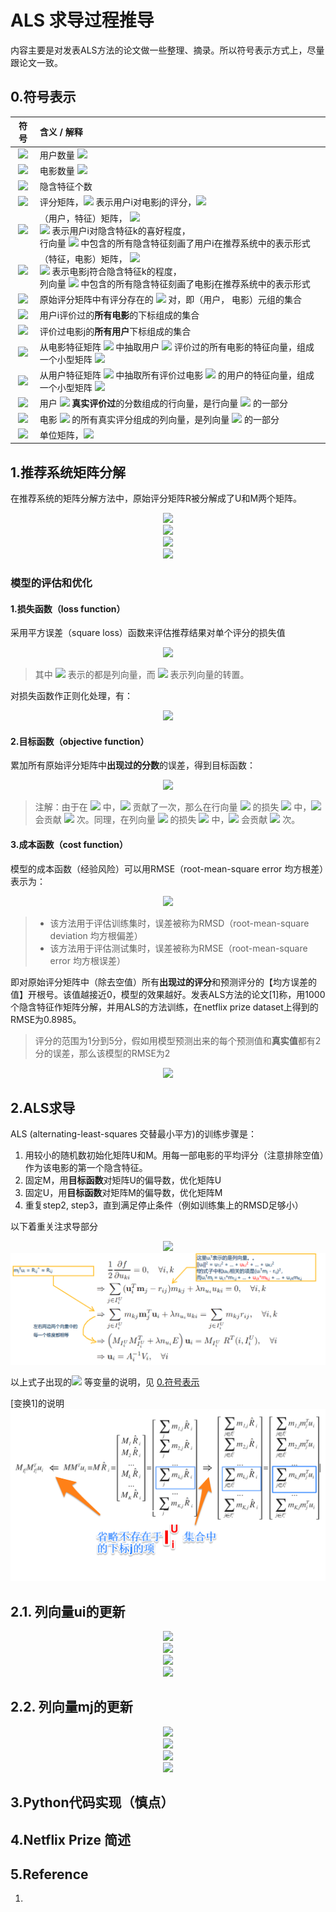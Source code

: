 # ALS 求导过程推导
内容主要是对发表ALS方法的论文做一些整理、摘录。所以符号表示方式上，尽量跟论文一致。


## 0.符号表示

|          符号           |           含义 / 解释          |
|     :-----------:      |         :-------------         |
| <img src="http://latex.codecogs.com/gif.latex?n_{u}"> | 用户数量 <img src="http://latex.codecogs.com/gif.latex?n_{users}"> | 
| <img src="http://latex.codecogs.com/gif.latex?n_{m}"> | 电影数量 <img src="http://latex.codecogs.com/gif.latex?n_{items}"> |
| <img src="http://latex.codecogs.com/gif.latex?K"> | 隐含特征个数 |
| <img src="http://latex.codecogs.com/gif.latex?R"> | 评分矩阵，<img src="http://latex.codecogs.com/gif.latex?R_{i,j}"> 表示用户i对电影j的评分，<img src="http://latex.codecogs.com/gif.latex?R\in\mathbb{R}^{n_{u}\times%20n_m}"> |
| <img src="http://latex.codecogs.com/gif.latex?U"> | （用户，特征）矩阵， <img src="http://latex.codecogs.com/gif.latex?U\in\mathbb{R}^{K\times%20n_{u}}"> <br/> <img src="http://latex.codecogs.com/gif.latex?U_{i,k}"> 表示用户i对隐含特征k的喜好程度，<br/>行向量 <img src="http://latex.codecogs.com/gif.latex?u_{i}^T"> 中包含的所有隐含特征刻画了用户i在推荐系统中的表示形式 |
| <img src="http://latex.codecogs.com/gif.latex?M"> | （特征，电影）矩阵， <img src="http://latex.codecogs.com/gif.latex?M\in\mathbb{R}^{K\times%20n_m}"> <br/> <img src="http://latex.codecogs.com/gif.latex?M_{k,j}"> 表示电影j符合隐含特征k的程度，<br/>列向量 <img src="http://latex.codecogs.com/gif.latex?m_{j}"> 中包含的所有隐含特征刻画了电影j在推荐系统中的表示形式 |
| <img src="http://latex.codecogs.com/gif.latex?I"> | 原始评分矩阵中有评分存在的 <img src="http://latex.codecogs.com/gif.latex?\left(i,j\right)"> 对，即（用户， 电影）元组的集合 |
| <img src="http://latex.codecogs.com/gif.latex?I_i^U"> | 用户i评价过的**所有电影**的下标组成的集合 |
| <img src="http://latex.codecogs.com/gif.latex?I_j^M"> | 评价过电影j的**所有用户**下标组成的集合 |
| <img src="http://latex.codecogs.com/gif.latex?M_{I_i^U}" > | 从电影特征矩阵 <img src="http://latex.codecogs.com/gif.latex?M"> 中抽取用户 <img src="http://latex.codecogs.com/gif.latex?i"> 评价过的所有电影的特征向量，组成一个小型矩阵 <img src="http://latex.codecogs.com/gif.latex?M_{I_i^U}" > |
| <img src="http://latex.codecogs.com/gif.latex?U_{I_i^M}"> | 从用户特征矩阵 <img src="http://latex.codecogs.com/gif.latex?U"> 中抽取所有评价过电影 <img src="http://latex.codecogs.com/gif.latex?j"> 的用户的特征向量，组成一个小型矩阵 <img src="http://latex.codecogs.com/gif.latex?U_{I_i^M}" > |                             
| <img src="http://latex.codecogs.com/gif.latex?R^T\left(i,I_i^U\right)"> | 用户 <img src="http://latex.codecogs.com/gif.latex?i"> **真实评价过**的分数组成的行向量，是行向量 <img src="http://latex.codecogs.com/gif.latex?R_i"> 的一部分 |
| <img src="http://latex.codecogs.com/gif.latex?R\left(I_i^M,j\right)"> | 电影 <img src="http://latex.codecogs.com/gif.latex?j"> 的所有真实评分组成的列向量，是列向量 <img src="http://latex.codecogs.com/gif.latex?\mathbf{r}_j"> 的一部分 |  
| <img src="http://latex.codecogs.com/gif.latex?E"> | 单位矩阵，<img src="http://latex.codecogs.com/gif.latex?E\in%20\mathbb{R}^{K\times%20K}">   |

## 1.推荐系统矩阵分解

在推荐系统的矩阵分解方法中，原始评分矩阵R被分解成了U和M两个矩阵。

<div class="eq" align="center">
    <img src="http://latex.codecogs.com/gif.latex?R=U^T\times%20M">
</div>

<div class="eq" align="center">
    <img src="http://latex.codecogs.com/gif.latex?R\in\mathbb{R}^{n_{u}\times%20n_m}">
</div>

<div class="eq" align="center">
    <img src="http://latex.codecogs.com/gif.latex?U\in\mathbb{R}^{K\times%20n_{u}}">
</div>

<div class="eq" align="center">
    <img src="http://latex.codecogs.com/gif.latex?M\in\mathbb{R}^{K\times%20n_m}">
</div>



### 模型的评估和优化

#### 1.损失函数（loss function）

采用平方误差（square loss）函数来评估推荐结果对单个评分的损失值

<div class="eq" align="center">
    <img src="http://latex.codecogs.com/gif.latex?e_{i,j}=\left(R_{i,j}-\hat{R_{i,j}}\right)^2=\left(R_{i,j}-\sum_{k=1}^{K}{U_{k,i}M_{k,j}}\right)^2">
</div>

>其中 <img src="http://latex.codecogs.com/gif.latex?\mathbf{u}_i, \mathbf{m}_k"> 表示的都是列向量，而 <img src="http://latex.codecogs.com/gif.latex?\mathbf{u}_i^T">
表示列向量的转置。

对损失函数作正则化处理，有：

<div class="eq" align="center">
    <img src="http://latex.codecogs.com/gif.latex?\begin{align*}e_{i,j}&=\left(R_{i,j}-\sum_{k=1}^{K}{U_{k,i}M_{k,j}}\right)^2+\lambda\sum_{k=1}^{K}{\left(U_{k,i}^2+M_{k,j}^2\right)}\\&=\left(R_{i,j}-\mathbf{u}_i^T\mathbf{m}_j\right)^2+\lambda\left(\left|\mathbf{u}_i\right|^2+\left|\mathbf{m}_{k}\right|^2\right)\end{align*}">
</div>

#### 2.目标函数（objective function）

累加所有原始评分矩阵中**出现过的分数**的误差，得到目标函数：

<div class="eq" align="center">
    <img src="http://latex.codecogs.com/gif.latex?\begin{align*}f\left(U,M\right)&=\sum_{\left(i,j\right)\in%20I}e_{i,j}\\&=\sum_{\left(i,j\right)\in%20I}\left(R_{i,j}-\mathbf{u}_i^T\mathbf{m}_j\right)^2+\lambda\left(\sum_{i}n_{u_i}\left|\mathbf{u}_i\right|^2+\sum_{j}n_{m_j}\left|\mathbf{m}_{k}\right|^2\right)\end{align*}">
</div>

>注解：由于在 <img src="http://latex.codecogs.com/gif.latex?e_{i,j}"> 中，<img src="http://latex.codecogs.com/gif.latex?\left|\mathbf{u}_i\right|^2"> 贡献了一次，那么在行向量 <img src="http://latex.codecogs.com/gif.latex?\mathbf{r}_{i}"> 的损失 <img src="http://latex.codecogs.com/gif.latex?e_{i}^T"> 中，<img src="http://latex.codecogs.com/gif.latex?\left|\mathbf{u}_i\right|^2"> 会贡献 <img src="http://latex.codecogs.com/gif.latex?n_{u_i}"> 次。同理，在列向量 <img src="http://latex.codecogs.com/gif.latex?\mathbf{r}_{j}"> 的损失 <img src="http://latex.codecogs.com/gif.latex?e_{j}"> 中，<img src="http://latex.codecogs.com/gif.latex?\left|\mathbf{m}_j\right|^2"> 会贡献 <img src="http://latex.codecogs.com/gif.latex?n_{m_j}"> 次。

#### 3.成本函数（cost function）

模型的成本函数（经验风险）可以用RMSE（root-mean-square error 均方根差）表示为：

<div class="eq" align="center">
    <img src="http://latex.codecogs.com/gif.latex?\begin{align*}RMSE\left(U,M\right)&=\sqrt{\frac{\sum_{\left(i,j\right)\in%20I}e_{i,j}}{\left|I\right|}}=\sqrt{\frac{\sum_{\left(i,j\right)\in%20I}\left(R_{i,j}-\mathbf{u}_i^T\mathbf{m}_j\right)^2}{\left|I\right|}}\end{align*}">
</div>

>* 该方法用于评估训练集时，误差被称为RMSD（root-mean-square deviation 均方根偏差）
>* 该方法用于评估测试集时，误差被称为RMSE（root-mean-square error 均方根误差）

即对原始评分矩阵中（除去空值）所有**出现过的评分**和预测评分的【均方误差的值】开根号。该值越接近0，模型的效果越好。发表ALS方法的论文[1]称，用1000个隐含特征作矩阵分解，并用ALS的方法训练，在netflix prize dataset上得到的RMSE为0.8985。

>评分的范围为1分到5分，假如用模型预测出来的每个预测值和**真实值**都有2分的误差，那么该模型的RMSE为2
>
<div class="eq" align="center">
    <img src="http://latex.codecogs.com/gif.latex?RMSE\left(U,M\right)=\sqrt{\frac{1}{\left|I\right|}\sum_{\left(i,j\right)\in%20I}2^2}=\sqrt{\frac{4}{\left|I\right|}\sum_{\left(i,j\right)\in%20I}1}=2">
</div>


## 2.ALS求导
ALS (alternating-least-squares 交替最小平方)的训练步骤是： 
1.  用较小的随机数初始化矩阵U和M。用每一部电影的平均评分（注意排除空值）作为该电影的第一个隐含特征。
2. 固定M，用**目标函数**对矩阵U的偏导数，优化矩阵U
3. 固定U，用**目标函数**对矩阵M的偏导数，优化矩阵M
4. 重复step2, step3，直到满足停止条件（例如训练集上的RMSD足够小）

以下着重关注求导部分

<div class="eq" align="center">
    <img src="http://latex.codecogs.com/gif.latex?f\left(U,M\right)=\sum_{\left(i,j\right)\in%20I}\left(R_{i,j}-\mathbf{u}_i^T\mathbf{m}_j\right)^2+\lambda\left(\sum_{i}n_{u_i}\left|\mathbf{u}_i\right|^2+\sum_{j}n_{m_j}\left|\mathbf{m}_{k}\right|^2\right)">
</div>

<img src="img/ui_derivation.png">




以上式子出现的<img src="http://latex.codecogs.com/gif.latex?M_{I_i^U}, R^T\left(i,I_i^U\right), E"> 等变量的说明，见 [0.符号表示](#0.符号表示)

[变换1]的说明
<img src="img/eq1.png">

<!--
<div class="eq" align="center">
    <img src="http://latex.codecogs.com/gif.latex?MM^Tu_i=M\hat{R}_i=\begin{bmatrix}M_1\hat{R}_i\\M_2\hat{R}_i\\...\\M_k\hat{R}_i\\...\\M_K\hat{R}_i\end{bmatrix}\quad\Rightarrow\quad\begin{bmatrix}\sum_{j\in%20I_i^U}m_{1,j}\hat{R}_i\\\sum_{j\in%20I_i^U}m_{2,j}\hat{R}_i\\...\\\sum_{j\in%20I_i^U}m_{k,j}\hat{R}_i\\...\\\sum_{j\in%20I_i^U}m_{K,j}\hat{R}_i\end{bmatrix}=\begin{bmatrix}\sum_{j\in%20I_i^U}m_{1,j}m_j^Tu_i\\\sum_{j\in%20I_i^U}m_{2,j}m_j^Tu_i\\...\\\sum_{j\in%20I_i^U}m_{k,j}m_j^Tu_i\\...\\\sum_{j\in%20I_i^U}m_{K,j}m_j^Tu_i\end{bmatrix}">
</div>
-->

## 2.1. 列向量ui的更新

<div class="eq" align="center">
    <img src="http://latex.codecogs.com/gif.latex?\mathbf{u}_i=A_i^{-1}V_i">
</div>

<div class="eq" align="center">
    <img src="http://latex.codecogs.com/gif.latex?A_i=M_{I_i^U}M_{I_i^U}^T+\lambda%20n_{u_i}E">
</div>

<div class="eq" align="center">
    <img src="http://latex.codecogs.com/gif.latex?V_i=M_{I_i^U}R^T\left(i,I_i^U\right)">
</div>

<div class="eq" align="center">
    <img src="http://latex.codecogs.com/gif.latex?E\in%20\mathbb{R}^{K\times%20K}">
</div>


## 2.2. 列向量mj的更新

<div class="eq" align="center">
    <img src="http://latex.codecogs.com/gif.latex?\mathbf{m}_j=A_j^{-1}V_j">
</div>

<div class="eq" align="center">
    <img src="http://latex.codecogs.com/gif.latex?A_j=U_{I_i^M}U_{I_i^M}^T+\lambda%20n_{m_j}E">
</div>

<div class="eq" align="center">
    <img src="http://latex.codecogs.com/gif.latex?V_j=U_{I_i^M}R^T\left(I_i^M,j\right)">
</div>

<div class="eq" align="center">
    <img src="http://latex.codecogs.com/gif.latex?E\in%20\mathbb{R}^{K\times%20K}">
</div>

## 3.Python代码实现（慎点）



## 4.Netflix Prize 简述



## 5.Reference
1. 



